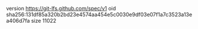 version https://git-lfs.github.com/spec/v1
oid sha256:131df85a320b2bd23e4574aa454e5c0030e9df03e07f1a7c3523a13ea406d7fa
size 11022
